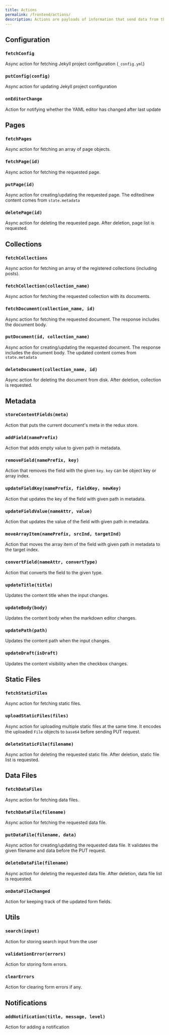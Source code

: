 ```yaml
---
title: Actions
permalink: /frontend/actions/
description: Actions are payloads of information that send data from the application to the store.
---
```


## Configuration

### `fetchConfig`

Async action for fetching Jekyll project configuration (`_config.yml`)

### `putConfig(config)`

Async action for updating Jekyll project configuration

### `onEditorChange`

Action for notifying whether the YAML editor has changed after last update

## Pages

### `fetchPages`

Async action for fetching an array of page objects.

### `fetchPage(id)`

Async action for fetching the requested page.

### `putPage(id)`

Async action for creating/updating the requested page. The edited/new content comes
from `state.metadata`

### `deletePage(id)`

Async action for deleting the requested page. After deletion, page list is requested.

## Collections

### `fetchCollections`

Async action for fetching an array of the registered collections (including posts).

### `fetchCollection(collection_name)`

Async action for fetching the requested collection with its documents.

### `fetchDocument(collection_name, id)`

Async action for fetching the requested document. The response includes the document body.

### `putDocument(id, collection_name)`

Async action for creating/updating the requested document. The response includes the document body. The updated content comes from `state.metadata`

### `deleteDocument(collection_name, id)`

Async action for deleting the document from disk. After deletion, collection is requested.

## Metadata

### `storeContentFields(meta)`

Action that puts the current document's meta in the redux store.

### `addField(namePrefix)`

Action that adds empty value to given path in metadata.

### `removeField(namePrefix, key)`

Action that removes the field with the given `key`. `key` can be object key or
array index.

### `updateFieldKey(namePrefix, fieldKey, newKey)`

Action that updates the key of the field with given path in metadata.

### `updateFieldValue(nameAttr, value)`

Action that updates the value of the field with given path in metadata.

### `moveArrayItem(namePrefix, srcInd, targetInd)`

Action that moves the array item of the field with given path in metadata
to the target index.

### `convertField(nameAttr, convertType)`

Action that converts the field to the given type.

### `updateTitle(title)`

Updates the content title when the input changes.

### `updateBody(body)`

Updates the content body when the markdown editor changes.

### `updatePath(path)`

Updates the content path when the input changes.

### `updateDraft(isDraft)`

Updates the content visibility when the checkbox changes.

## Static Files

### `fetchStaticFiles`

Async action for fetching static files.

### `uploadStaticFiles(files)`

Async action for uploading multiple static files at the same time.
It encodes the uploaded `File` objects to `base64` before sending PUT request.

### `deleteStaticFile(filename)`

Async action for deleting the requested static file. After deletion, static file list is requested.

## Data Files

### `fetchDataFiles`

Async action for fetching data files.

### `fetchDataFile(filename)`

Async action for fetching the requested data file.

### `putDataFile(filename, data)`

Async action for creating/updating the requested data file. It validates the given filename and data before the PUT request.

### `deleteDataFile(filename)`

Async action for deleting the requested data file. After deletion, data file list is requested.

### `onDataFileChanged`

Action for keeping track of the updated form fields.

## Utils

### `search(input)`

Action for storing search input from the user

### `validationError(errors)`

Action for storing form errors.

### `clearErrors`

Action for clearing form errors if any.

## Notifications

### `addNotification(title, message, level)`

Action for adding a notification
